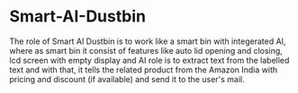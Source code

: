 # Smart-AI-Dustbin
The role of Smart AI Dustbin is to work like a smart bin with integerated AI, where as smart bin it consist of features like auto lid opening and closing, lcd screen with empty display
and AI role is to extract text from the labelled text and with that, it tells the related product from the Amazon India with pricing and discount (if available) and send it to the user's mail.
